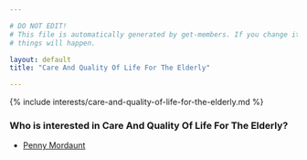 ```yaml
---

# DO NOT EDIT!
# This file is automatically generated by get-members. If you change it, bad
# things will happen.

layout: default
title: "Care And Quality Of Life For The Elderly"

---
```


{% include interests/care-and-quality-of-life-for-the-elderly.md %}

### Who is interested in Care And Quality Of Life For The Elderly?


* [Penny Mordaunt](/members/penny-mordaunt.html)
